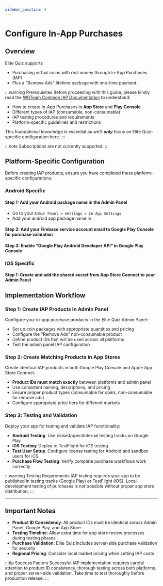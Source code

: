 ```yaml
---
sidebar_position: 8
---
```


# Configure In-App Purchases

## Overview

Elite Quiz supports

- Purchasing virtual coins with real money through In-App Purchases (IAP)
- Plus a "Remove Ads" lifetime package with one-time payment.

:::warning Prerequisites
Before proceeding with this guide, please kindly read the [WRTeam Common IAP Documentation](https://wrteam-in.github.io/common_app_doc/GeneralSettings/iap) to understand:

- How to create In-App Purchases in **App Store** and **Play Console**
- Different types of IAP (consumable, non-consumable)
- IAP testing procedures and requirements
- Platform-specific guidelines and restrictions

This foundational knowledge is essential as we'll **_only_** focus on Elite Quiz-specific configuration here.
:::

:::note
Subscriptions are not currently supported.
:::

## Platform-Specific Configuration

Before creating IAP products, ensure you have completed these platform-specific configurations:

### Android Specific

#### Step 1: Add your Android package name in the Admin Panel

- Go to your `Admin Panel > Settings > In App Settings`
- Add your android app package name in

#### Step 2: Add your Firebase service account email to Google Play Console for purchase validation

#### Step 3: Enable "Google Play Android Developer API" in Google Play Console

### iOS Specific

#### Step 1: Create and add the shared secret from App Store Connect to your Admin Panel

## Implementation Workflow

### Step 1: Create IAP Products in Admin Panel

Configure your in-app purchase products in the Elite Quiz Admin Panel:

- Set up coin packages with appropriate quantities and pricing
- Configure the "Remove Ads" non-consumable product
- Define product IDs that will be used across all platforms
- Test the admin panel IAP configuration

### Step 2: Create Matching Products in App Stores

Create identical IAP products in both Google Play Console and Apple App Store Connect:

- **Product IDs must match exactly** between platforms and admin panel
- Use consistent naming, descriptions, and pricing
- Ensure proper product types (consumable for coins, non-consumable for remove ads)
- Configure appropriate price tiers for different markets

### Step 3: Testing and Validation

Deploy your app for testing and validate IAP functionality:

- **Android Testing**: Use closed/open/internal testing tracks on Google Play
- **iOS Testing**: Deploy to TestFlight for iOS testing
- **Test User Setup**: Configure license testing for Android and sandbox users for iOS
- **Purchase Flow Testing**: Verify complete purchase workflows work correctly

:::warning Testing Requirements
IAP testing requires your app to be published in testing tracks (Google Play) or TestFlight (iOS). Local development testing of purchases is not possible without proper app store distribution.
:::

---

## Important Notes

- **Product ID Consistency**: All product IDs must be identical across Admin Panel, Google Play, and App Store
- **Testing Timeline**: Allow extra time for app store review processes during testing phases
- **Purchase Validation**: Elite Quiz includes server-side purchase validation for security
- **Regional Pricing**: Consider local market pricing when setting IAP costs

:::tip Success Factors
Successful IAP implementation requires careful attention to product ID consistency, thorough testing across both platforms, and proper server-side validation. Take time to test thoroughly before production release.
:::
